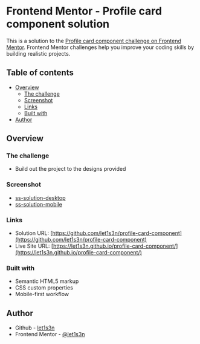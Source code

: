 # Frontend Mentor - Profile card component solution

This is a solution to the [Profile card component challenge on Frontend Mentor](https://www.frontendmentor.io/challenges/profile-card-component-cfArpWshJ). Frontend Mentor challenges help you improve your coding skills by building realistic projects. 

## Table of contents

- [Overview](#overview)
  - [The challenge](#the-challenge)
  - [Screenshot](#screenshot)
  - [Links](#links)
  - [Built with](#built-with)
- [Author](#author)


## Overview

### The challenge

- Build out the project to the designs provided

### Screenshot

- [ss-solution-desktop](./images/ss-solution-desktop.jpg)
- [ss-solution-mobile](./images/ss-solution-mobile.jpg)


### Links

- Solution URL: [https://github.com/let1s3n/profile-card-component](https://github.com/let1s3n/profile-card-component)
- Live Site URL: [https://let1s3n.github.io/profile-card-component/](https://let1s3n.github.io/profile-card-component/)

### Built with

- Semantic HTML5 markup
- CSS custom properties
- Mobile-first workflow

## Author

- Github - [let1s3n](https://github.com/let1s3n)
- Frontend Mentor - [@let1s3n](https://www.frontendmentor.io/profile/let1s3n)
